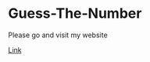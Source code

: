 # Guess-The-Number

<p>Please go and visit my website</p>
<a href="https://think-the-number.netlify.app/">Link</a>
